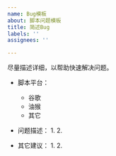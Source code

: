 ```yaml
---
name: Bug模板
about: 脚本问题模板
title: 简述Bug
labels: ''
assignees: ''

---
```


尽量描述详细，以帮助快速解决问题。

- 脚本平台：
  - 谷歌
  - 油猴
  - 其它

- 问题描述：
  1. 
  2. 

- 其它建议：
  1. 
  2.

